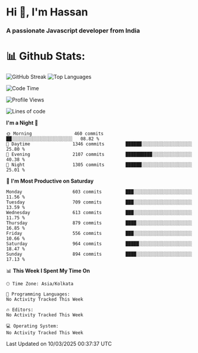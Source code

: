 # Hi 👋, I'm Hassan
### A passionate Javascript developer from India


# 📊 Github Stats:
![GitHub Streak](https://github-readme-streak-stats.herokuapp.com/?user=codeblooded47&theme=dracula&hide_border=false)
![Top Languages](https://github-readme-stats.vercel.app/api/top-langs/?username=codeblooded47&layout=compact&theme=dracula)



<!--START_SECTION:waka-->
![Code Time](http://img.shields.io/badge/Code%20Time-883%20hrs%201%20min-blue)

![Profile Views](http://img.shields.io/badge/Profile%20Views-0-blue)

![Lines of code](https://img.shields.io/badge/From%20Hello%20World%20I%27ve%20Written-24.1%20million%20lines%20of%20code-blue)

**I'm a Night 🦉** 

```text
🌞 Morning                460 commits         ██░░░░░░░░░░░░░░░░░░░░░░░   08.82 % 
🌆 Daytime                1346 commits        ██████░░░░░░░░░░░░░░░░░░░   25.80 % 
🌃 Evening                2107 commits        ██████████░░░░░░░░░░░░░░░   40.38 % 
🌙 Night                  1305 commits        ██████░░░░░░░░░░░░░░░░░░░   25.01 % 
```
📅 **I'm Most Productive on Saturday** 

```text
Monday                   603 commits         ███░░░░░░░░░░░░░░░░░░░░░░   11.56 % 
Tuesday                  709 commits         ███░░░░░░░░░░░░░░░░░░░░░░   13.59 % 
Wednesday                613 commits         ███░░░░░░░░░░░░░░░░░░░░░░   11.75 % 
Thursday                 879 commits         ████░░░░░░░░░░░░░░░░░░░░░   16.85 % 
Friday                   556 commits         ███░░░░░░░░░░░░░░░░░░░░░░   10.66 % 
Saturday                 964 commits         █████░░░░░░░░░░░░░░░░░░░░   18.47 % 
Sunday                   894 commits         ████░░░░░░░░░░░░░░░░░░░░░   17.13 % 
```


📊 **This Week I Spent My Time On** 

```text
🕑︎ Time Zone: Asia/Kolkata

💬 Programming Languages: 
No Activity Tracked This Week

🔥 Editors: 
No Activity Tracked This Week

💻 Operating System: 
No Activity Tracked This Week
```


 Last Updated on 10/03/2025 00:37:37 UTC
<!--END_SECTION:waka-->

